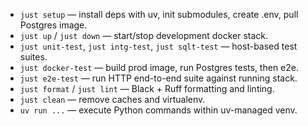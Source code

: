 - `just setup` — install deps with uv, init submodules, create .env, pull Postgres image.
- `just up` / `just down` — start/stop development docker stack.
- `just unit-test`, `just intg-test`, `just sqlt-test` — host-based test suites.
- `just docker-test` — build prod image, run Postgres tests, then e2e.
- `just e2e-test` — run HTTP end-to-end suite against running stack.
- `just format` / `just lint` — Black + Ruff formatting and linting.
- `just clean` — remove caches and virtualenv.
- `uv run ...` — execute Python commands within uv-managed venv.